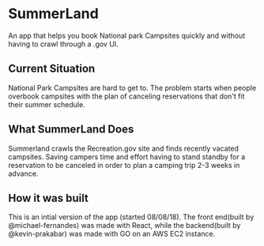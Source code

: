 # SummerLand
An app that helps you book National park Campsites quickly and without having to crawl through a .gov UI. 

## Current Situation
National Park Campsites are hard to get to. The problem starts when people overbook campsites with the plan of canceling reservations that don't fit their summer schedule.

## What SummerLand Does
Summerland crawls the Recreation.gov site and finds recently vacated campsites. Saving campers time and effort having to stand standby for a reservation to be canceled in order to plan a camping trip 2-3 weeks in advance.

## How it was built
This is an intial version of the app (started 08/08/18). The front end(built by @michael-fernandes) was made with React, while the backend(built by @kevin-prakabar) was made with GO on an AWS EC2 instance.
